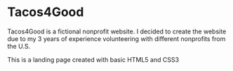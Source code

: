 # Tacos4Good
Tacos4Good is a fictional nonprofit website. I decided to create the website due to my 3 years of experience volunteering with different nonprofits from the U.S.

This is a landing page created with basic HTML5 and CSS3
